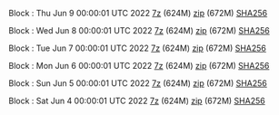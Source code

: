Block : Thu Jun  9 00:00:01 UTC 2022 [7z](https://transfer.sh/FhEY0A/bootstrap.dat.20220609.7z) (624M) [zip](https://transfer.sh/Sxhnen/bootstrap.dat.20220609.zip) (672M) [SHA256](https://transfer.sh/rJWupC/sha256.txt)

Block : Wed Jun  8 00:00:01 UTC 2022 [7z](https://transfer.sh/90qQ4N/bootstrap.dat.20220608.7z) (624M) [zip](https://transfer.sh/GbCxdE/bootstrap.dat.20220608.zip) (672M) [SHA256](https://transfer.sh/WV5pYS/sha256.txt)

Block : Tue Jun  7 00:00:01 UTC 2022 [7z](https://transfer.sh/zstbko/bootstrap.dat.20220607.7z) (624M) [zip](https://transfer.sh/5oEtfc/bootstrap.dat.20220607.zip) (672M) [SHA256](https://transfer.sh/TMFr9V/sha256.txt)

Block : Mon Jun  6 00:00:01 UTC 2022 [7z](https://transfer.sh/wQNffW/bootstrap.dat.20220606.7z) (624M) [zip](https://transfer.sh/7CY1au/bootstrap.dat.20220606.zip) (672M) [SHA256](https://transfer.sh/L3oAnN/sha256.txt)

Block : Sun Jun  5 00:00:01 UTC 2022 [7z](https://transfer.sh/d5RDlK/bootstrap.dat.20220605.7z) (624M) [zip](https://transfer.sh/KlhEy0/bootstrap.dat.20220605.zip) (672M) [SHA256](https://transfer.sh/wYgid3/sha256.txt)

Block : Sat Jun  4 00:00:01 UTC 2022 [7z](https://transfer.sh/0d8Fca/bootstrap.dat.20220604.7z) (624M) [zip](https://transfer.sh/rzpo8h/bootstrap.dat.20220604.zip) (672M) [SHA256](https://transfer.sh/wuhzxl/sha256.txt)
